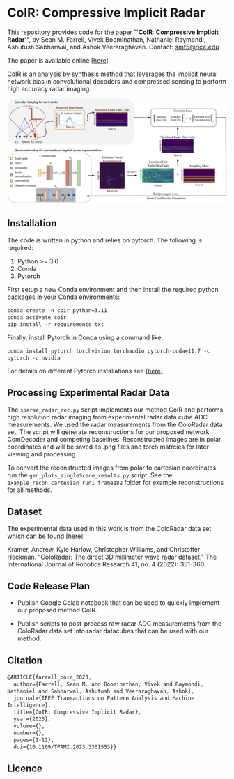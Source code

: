 # CoIR: Compressive Implicit Radar

This repository provides code for the paper **``CoIR: Compressive Implicit Radar''**, by Sean M. Farrell, Vivek Boominathan, Nathaniel Raymondi, Ashutush Sabharwal, and Ashok Veeraraghavan. Contact: smf5@rice.edu

The paper is available online [[here]](https://ieeexplore.ieee.org/document/10214469)

CoIR is an analysis by synthesis method that leverages the implicit neural network bias in convolutional decoders and compressed sensing to perform high accuracy radar imaging. 

![](/images/main_fig.png)

## Installation

The code is written in python and relies on pytorch. The following is required: 
1. Python >= 3.6
2. Conda
3. Pytorch

First setup a new Conda environment and then install the required python packages in your Conda environments:
```
conda create -n coir python=3.11
conda activate coir
pip install -r requirements.txt
```
Finally, install Pytorch in Conda using a command like:
```
conda install pytorch torchvision torchaudio pytorch-cuda=11.7 -c pytorch -c nvidia
```
For details on different Pytorch installations see [[here]](https://pytorch.org/get-started/locally/)

## Processing Experimental Radar Data
The ```sparse_radar_rec.py``` script implements our method CoIR and performs high resolution radar imaging from experimental radar data cube ADC measurements. We used the radar measurements from the ColoRadar data set. The script will generate reconstructions for our proposed network ComDecoder and competing baselines. Reconstructed images are in polar coordinates and will be saved as .png files and torch matrcies for later viewing and processing.

To convert the reconstructed images from polar to cartesian coordinates run the ```gen_plots_singleScene_results.py``` script. See the ```example_recon_cartesian_run1_frame182``` folder for example reconstructions for all methods.

## Dataset
The experimental data used in this work is from the ColoRadar data set which can be found [[here]](https://arpg.github.io/coloradar/)

Kramer, Andrew, Kyle Harlow, Christopher Williams, and Christoffer Heckman. “ColoRadar: The direct 3D millimeter wave radar dataset.” The International Journal of Robotics Research 41, no. 4 (2022): 351-360.

## Code Release Plan
* Publish Google Colab notebook that can be used to quickly implement our proposed method CoIR.

* Publish scripts to post-process raw radar ADC measuremetns from the ColoRadar data set into radar datacubes that can be used with our method.

## Citation
```
@ARTICLE{farrell_coir_2023,
  author={Farrell, Sean M. and Boominathan, Vivek and Raymondi, Nathaniel and Sabharwal, Ashutosh and Veeraraghavan, Ashok},
  journal={IEEE Transactions on Pattern Analysis and Machine Intelligence}, 
  title={CoIR: Compressive Implicit Radar}, 
  year={2023},
  volume={},
  number={},
  pages={1-12},
  doi={10.1109/TPAMI.2023.3301553}}

```
## Licence
